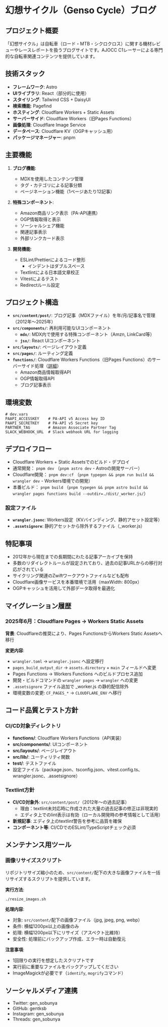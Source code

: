 # 幻想サイクル（Genso Cycle）ブログ

## プロジェクト概要

「幻想サイクル」は自転車（ロード・MTB・シクロクロス）に関する機材レビューやレースレポートを扱うブログサイトです。AJOCC C1レーサーによる専門的な自転車関連コンテンツを提供しています。

## 技術スタック

- **フレームワーク**: Astro
- **UIライブラリ**: React（部分的に使用）
- **スタイリング**: Tailwind CSS + DaisyUI
- **検索機能**: Pagefind
- **ホスティング**: Cloudflare Workers + Static Assets
- **サーバーサイド**: Cloudflare Workers（旧Pages Functions）
- **画像処理**: Cloudflare Image Service
- **データベース**: Cloudflare KV（OGPキャッシュ用）
- **パッケージマネージャー**: pnpm

## 主要機能

1. **ブログ機能**:

   - MDXを使用したコンテンツ管理
   - タグ・カテゴリによる記事分類
   - ページネーション機能（1ページあたり12記事）

2. **特殊コンポーネント**:

   - Amazon商品リンク表示（PA-API連携）
   - OGP情報取得と表示
   - ソーシャルシェア機能
   - 関連記事表示
   - 外部リンクカード表示

3. **開発機能**:
   - ESLint/Prettierによるコード整形
     - インデントはダブルスペース
   - Textlintによる日本語文章校正
   - Vitestによるテスト
   - Redirectルール設定

## プロジェクト構造

- **`src/content/post/`**: ブログ記事（MDXファイル）を年/月/記事名で管理（2012年〜2025年）
- **`src/components/`**: 再利用可能なUIコンポーネント
  - **`mdx/`**: MDX内で使用する特殊コンポーネント（Amzn, LinkCard等）
  - **`jsx/`**: React UIコンポーネント
- **`src/layouts/`**: ページレイアウト定義
- **`src/pages/`**: ルーティング定義
- **`functions/`**: Cloudflare Workers Functions（旧Pages Functions）のサーバーサイド処理（[詳細](functions/CLAUDE.md)）
  - Amazon商品情報取得API
  - OGP情報取得API
  - ブログ記事表示

## 環境変数

```
# dev.vars
PAAPI_ACCESSKEY    # PA-API v5 Access key ID
PAAPI_SECRETKEY    # PA-API v5 Secret key
PARTNER_TAG        # Amazon Associate Partner Tag
SLACK_WEBHOOK_URL  # Slack webhook URL for logging
```

## デプロイフロー

- Cloudflare Workers + Static Assetsでのビルド・デプロイ
- 通常開発： `pnpm dev` （`pnpm astro dev` - Astroの開発サーバー）
- Cloudflare開発： `pnpm dev:cf` （`pnpm typegen && pnpm run build && wrangler dev` - Workers環境での開発）
- 本番ビルド： `pnpm build` （`pnpm typegen && pnpm astro build && wrangler pages functions build --outdir=./dist/_worker.js/`）

### 設定ファイル

- **`wrangler.jsonc`**: Workers設定（KVバインディング、静的アセット設定等）
- **`.assetsignore`**: 静的アセットから除外するファイル（\_worker.js）

## 特記事項

- 2012年から現在までの長期間にわたる記事アーカイブを保持
- 多数のリダイレクトルールが設定されており、過去の記事URLからの移行対応がされている
- サイクリング関連のZwiftワークアウトファイルなども配布
- Cloudflare画像サービスを本番環境で活用（maxWidth: 800px）
- OGPキャッシュを活用して外部データ取得を最適化

## マイグレーション履歴

### 2025年6月：Cloudflare Pages → Workers Static Assets

**背景**: Cloudflareの推奨により、Pages FunctionsからWorkers Static Assetsへ移行

**変更内容**:

- `wrangler.toml` → `wrangler.jsonc` へ設定移行
- `pages_build_output_dir` → `assets.directory` + `main` フィールドへ変更
- Pages Functions → Workers Functions へのビルドプロセス追加
- 開発・ビルドコマンドの `wrangler pages` → `wrangler` への変更
- `.assetsignore` ファイル追加で \_worker.js の静的配信除外
- 環境変数の変更: `CF_PAGES_*` → `CLOUDFLARE_ENV` へ移行

## コード品質とテスト方針

### CI/CD対象ディレクトリ

- **functions/**: Cloudflare Workers Functions（API実装）
- **src/components/**: UIコンポーネント
- **src/layouts/**: ページレイアウト
- **src/lib/**: ユーティリティ関数
- **test/**: テストファイル
- 設定ファイル（package.json、tsconfig.json、vitest.config.ts、wrangler.jsonc、.assetsignore）

### Textlint方針

- **CI/CD対象外**: `src/content/post/`（2012年〜の過去記事）
  - 理由：textlint未対応時に作成された大量の過去記事の修正は非現実的
  - エディタ上でのlint表示は有効（ローカル開発時の参考情報として活用）
- **新規記事**: エディタ上のtextlint警告を参考に品質を確保
- **コンポーネント等**: CI/CDでのESLint/TypeScriptチェック必須

## メンテナンス用ツール

### 画像リサイズスクリプト

リポジトリサイズ縮小のため、`src/content/`配下の大きな画像ファイルを一括リサイズするスクリプトを提供しています。

**実行方法**:
```bash
./resize_images.sh
```

**処理内容**:
- 対象: `src/content/`配下の画像ファイル（jpg, jpeg, png, webp）
- 条件: 横幅1200px以上の画像のみ
- 処理: 横幅1200px以下にリサイズ（アスペクト比維持）
- 安全性: 処理前にバックアップ作成、エラー時は自動復元

**注意事項**:
- 1回限りの実行を想定したスクリプトです
- 実行前に重要なファイルをバックアップしてください
- ImageMagickが必要です（`identify`, `mogrify`コマンド）

## ソーシャルメディア連携

- Twitter: gen_sobunya
- GitHub: gentksb
- Instagram: gen_sobunya
- Threads: gen_sobunya
